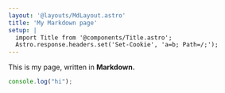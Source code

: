 ```yaml
---
layout: '@layouts/MdLayout.astro'
title: 'My Markdown page'
setup: |
  import Title from '@components/Title.astro';
  Astro.response.headers.set('Set-Cookie', 'a=b; Path=/;');
---
```

<Title>Title</Title>

This is my page, written in **Markdown.**

```js
console.log("hi");
```
